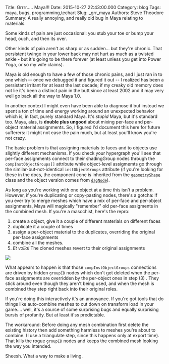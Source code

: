 Title: Grrrr..... Maya!!!
Date: 2015-10-27 22:43:00.000
Category: blog
Tags: maya, bugs, programming,techart
Slug: _grr_maya
Authors: Steve Theodore
Summary: A really annoying, and really old bug in Maya relating to materials.

Some kinds of pain are just occasional: you stub your toe or bump your head, ouch, and then its over. 

Other kinds of pain aren't as sharp or as sudden... but they're chronic.  That persistent twinge in your lower back may not hurt as much as a twisted ankle - but it's going to be there forever (at least unless you get into Power Yoga, or so my wife claims).  

Maya is old enough to have a few of those chronic pains, and I just ran in to one which -- once we debugged it and figured it out -- I realized has been a persistant irritant for at least the last decade; if my creaky old memory does not lie it's been a distinct pain in the butt since at least 2002 and it may very well go back all the way to Maya 1.0. 

In another context I might even have been able to diagnose it but instead we spent a ton of time and energy working around an unexpected behavior which is, in fact, purely standard Maya. It's _stupid_ Maya, but it's standard too.  Maya, alas, is **double plus ungood** about mixing per-face and per-object material assignments. So, I figured I'd document this here for future sufferers: it might not ease the pain much, but at least you'll know you're not crazy.  

The basic problem is that assigning materials to faces and to objects use slightly different mechanisms. If you check your hypergraph you'll see that per-face assignments connect to their shadingGroup nodes through the `compInstObjectGroups[]` attribute while object-level assigmemts go through the similar-but-not-identical `instObjectGroups` attribute (if you're looking for these in the docs, the component cone is inherited from the [`geometryShape`](http://help.autodesk.com/cloudhelp/2016/ENU/Maya-Tech-Docs/Nodes/geometryShape.html) class and the object version comes from [`dagNode`](http://help.autodesk.com/cloudhelp/2016/ENU/Maya-Tech-Docs/Nodes/dagNode.html)).  

As long as you're working with one object at a time this isn't a problem. However, if you're duplicating or copy-pasting nodes, there's a gotcha:  If you ever try to merge meshes which have a mix of per-face and per-object assignments, Maya will magically "remember" old per-face assigments in the combined mesh.  If you're a masochist, here's the repro:  

1. create a object, give it a couple of different materials on different faces
2. duplicate it a couple of times
3. assign a per-object material to the duplicates, overriding the original per-face assignments
4. combine all the meshes.
5. _Et voîla!_ The cloned meshes revert to their original assignments

[![](http://3.bp.blogspot.com/-WHA-mYamWSw/VjBfoXDF_4I/AAAAAAABMuY/BtrR34QPRhM/s640/pasted_image_at_2015_10_23_05_32_pm_720.png)](http://3.bp.blogspot.com/-WHA-mYamWSw/VjBfoXDF_4I/AAAAAAABMuY/BtrR34QPRhM/s1600/pasted_image_at_2015_10_23_05_32_pm_720.png)

What appears to happen is that those `compInstObjectGroups` connections are driven by hidden `groupID` nodes which don't get deleted when the per-face assignments are overridden by the per-object ones in step (3) .  They stick around even though they aren't being used, and when the mesh is combined they step right back into their original roles.  
  
If you're doing this interactively it's an annoyance. If you're got tools that do things like auto-combine meshes to cut down on transform load in your game.... well, it's a source of some surprising bugs and equally surprising bursts of profanity.  But at least it'ss predictable.

The workaround:  Before doing any mesh combination first delete the existing history then add something harmless to meshes you're about to combine. (I use a triangulate step, since this happens only at export time). That kills the rogue `groupID` nodes and keeps the combined mesh looking the way you intended.

Sheesh. What a way to make a living.

  


